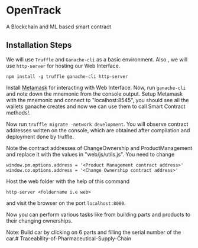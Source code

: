 # OpenTrack
A Blockchain and ML based smart contract

## Installation Steps
We will use ```Truffle``` and ```Ganache-cli``` as a basic environment. Also , we will use ```http-server``` for hosting our Web Interface.
```
npm install -g truffle ganache-cli http-server
```
Install [Metamask](https://metamask.io/) for interacting with Web Interface.
Now, run ```ganache-cli``` and note down the mnemonic from the console output. Setup Metamask with the mnemonic and connect to "localhost:8545", you should see all the wallets ganache creates and now we can use them to call Smart Contract methods!.

Now run ```truffle migrate -network development```.
You will observe contract addresses written on the console, which are obtained after compilation and deployment done by truffle.

Note the contract addresses of ChangeOwnership and ProductManagement and replace it with the values in "web/js/utils.js". You need to change
```
window.pm.options.address = '<Product Management contract address>'
window.co.options.address = '<Change Ownership contract address>'
```
Host the web folder with the help of this command 
```
http-server <foldername i.e web>
```
and visit the browser on the port ```localhost:8080```.

Now you can perform various tasks like from building parts and products to their changing ownerships. 

Note: Build car by clicking on 6 parts and filling the serial number of the car.# Traceability-of-Pharmaceutical-Supply-Chain
